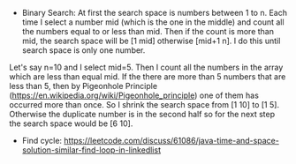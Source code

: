 * Binary Search: At first the search space is numbers between 1 to n. Each time I select a number mid (which is the one in the middle) and count all the numbers equal to or less than mid. Then if the count is more than mid, the search space will be [1 mid] otherwise [mid+1 n]. I do this until search space is only one number.

Let's say n=10 and I select mid=5. Then I count all the numbers in the array which are less than equal mid. If the there are more than 5 numbers that are less than 5, then by Pigeonhole Principle (https://en.wikipedia.org/wiki/Pigeonhole_principle) one of them has occurred more than once. So I shrink the search space from [1 10] to [1 5]. Otherwise the duplicate number is in the second half so for the next step the search space would be [6 10].

* Find cycle: https://leetcode.com/discuss/61086/java-time-and-space-solution-similar-find-loop-in-linkedlist
